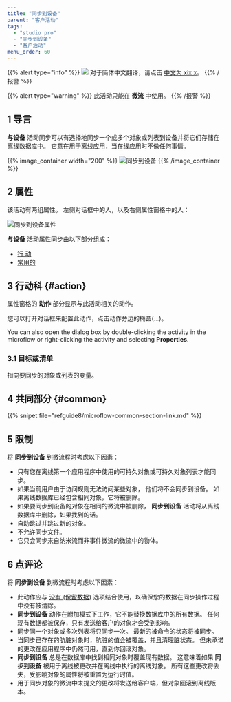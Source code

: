 ```yaml
---
title: "同步到设备"
parent: "客户活动"
tags:
  - "studio pro"
  - "同步到设备"
  - "客户活动"
menu_order: 60
---
```


{{% alert type="info" %}}
<img src="attachments/chinese-translation/china.png" style="display: inline-block; margin: 0" /> 对于简体中文翻译，请点击 [中文为 xix x](https://cdn.mendix.tencent-cloud.com/documentation/refguide8/synchronize-to-device.pdf)。
{{% /报警 %}}

{{% alert type="warning" %}}
此活动只能在 **微流** 中使用。
{{% /报警 %}}

## 1 导言

**与设备** 活动同步可以有选择地同步一个或多个对象或列表到设备并将它们存储在离线数据库中。 它意在用于离线应用，当在线应用时不做任何事情。

{{% image_container width="200" %}}
![同步到设备](attachments/client-activities/synchronize-to-device-action.png)
{{% /image_container %}}

## 2 属性

该活动有两组属性。 左侧对话框中的人，以及右侧属性窗格中的人：

![同步到设备属性](attachments/client-activities/synchronize-to-device-action-properties.png)

**与设备** 活动属性同步由以下部分组成：

* [行 动](#action)
* [常用的](#common)

## 3 行动科 {#action}

属性窗格的 **动作** 部分显示与此活动相关的动作。

您可以打开对话框来配置此动作，点击动作旁边的椭圆(…)。

You can also open the dialog box by double-clicking the activity in the microflow or right-clicking the activity and selecting **Properties**.

### 3.1 目标或清单

指向要同步的对象或列表的变量。

## 4 共同部分 {#common}

{{% snipet file="refguide8/microflow-common-section-link.md" %}}

## 5 限制

将 **同步到设备** 到微流程时考虑以下因素：

* 只有您在离线第一个应用程序中使用的可持久对象或可持久对象列表才能同步。
* 如果当前用户由于访问规则无法访问某些对象， 他们将不会同步到设备。 如果离线数据库已经包含相同对象，它将被删除。
* 如果要同步到设备的对象在相同的微流中被删除， **同步到设备** 活动将从离线数据库中删除，如果找到的话。
* 自动跳过并跳过新的对象。
* 不允许同步文件。
* 它只会同步来自纳米流而非事件微流的微流中的物体。

## 6 点评论

将 **同步到设备** 到微流程时考虑以下因素：

* 此动作应与 [没有 (保留数据)](offline-first#customizable-synchronization) 选项结合使用，以确保您的数据在同步操作过程中没有被清除。
* **同步到设备** 动作在附加模式下工作，它不能替换数据库中的所有数据。 任何现有数据都被保存，只有发送给客户的对象才会受到影响。
* 同步同一个对象或多次列表将只同步一次。 最新的被命令的状态将被同步。
* 当同步已存在的肮脏对象时，肮脏的值会被覆盖，并且清理脏状态。 但未承诺的更改在应用程序中仍然可用，直到你回滚对象。
* **同步到设备** 总是在数据库中找到相同对象时覆盖现有数据。 这意味着如果 **同步到设备** 被用于离线被更改并在离线中执行的离线对象。 所有这些更改将丢失，受影响对象的属性将被重置为运行时值。
* 用于同步对象的微流中未提交的更改将发送给客户端，但对象回滚到离线版本。
